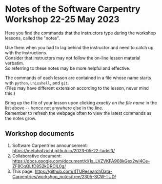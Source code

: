 # Notes of the Software Carpentry Workshop 22-25 May 2023

Here you find the commands that the instructors type during the workshop lessons, called the "notes".  

Use them when you had to lag behind the instructor and need to catch up with the instructions.  
Consider that instructors may not follow the on-line lesson material verbatim.  
So referring to these notes may be more helpful and effective.  

The commands of each lesson are contained in a file whose name starts with `python`, `unixshell`, and `git`.  
(Files may have different extension according to the lesson, never mind this.)

Bring up the file of your lesson upon clicking _exactly on the file name_ in the list above -- hence not anywhere else in the line.  
Remember to refresh the webpage often to view the latest commands as the notes grow.

## Workshop documents
1. Software Carpentries announcement: https://metahofzicht.github.io/2023-05-22-tudelft/
2. Collaborative document: https://docs.google.com/document/d/1s_LVZVKFA908kGex2wI4Ce-ZF8CqQLfD8S2kDRClL0g/
3. This page: https://github.com/4TUResearchData-Carpentries/workshop_notes/tree/2305-SCW-TUD/ 

